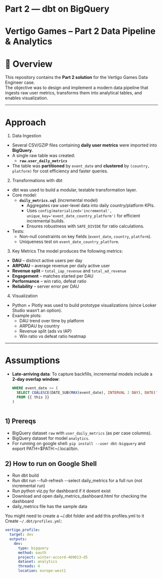 # Part 2 — dbt on BigQuery

# Vertigo Games – Part 2 Data Pipeline & Analytics

# 📌 Overview
This repository contains the **Part 2 solution** for the Vertigo Games Data Engineer case.  
The objective was to design and implement a modern data pipeline that ingests raw user metrics, transforms them into analytical tables, and enables visualization.

---

# Approach

1. Data Ingestion
- Several CSV/GZIP files containing **daily user metrics** were imported into **BigQuery**.
- A single raw table was created:
  - **`raw.user_daily_metrics`**
- The table was **partitioned** by `event_date` and **clustered** by `(country, platform)` for cost efficiency and faster queries.

2. Transformations with dbt
- dbt was used to build a modular, testable transformation layer.
- Core model:
  - **`daily_metrics.sql`** (incremental model)
    - Aggregates raw user-level data into daily country/platform KPIs.
    - Uses `config(materialized='incremental', unique_key='event_date_country_platform')` for efficient incremental builds.
    - Ensures robustness with `SAFE_DIVIDE` for ratio calculations.
- Tests:
  - Non-null constraints on key fields (`event_date`, `country`, `platform`).
  - Uniqueness test on `event_date_country_platform`.

3. Key Metrics
The model produces the following metrics:
- **DAU** – distinct active users per day
- **ARPDAU** – average revenue per daily active user
- **Revenue split** – `total_iap_revenue` and `total_ad_revenue`
- **Engagement** – matches started per DAU
- **Performance** – win ratio, defeat ratio
- **Reliability** – server error per DAU

4. Visualization
- Python + Plotly was used to build prototype visualizations (since Looker Studio wasn’t an option).
- Example plots:
  - DAU trend over time by platform
  - ARPDAU by country
  - Revenue split (ads vs IAP)
  - Win ratio vs defeat ratio heatmap

---

# Assumptions
- **Late-arriving data**: To capture backfills, incremental models include a **2-day overlap window**:
  ```sql
  WHERE event_date >= (
    SELECT COALESCE(DATE_SUB(MAX(event_date), INTERVAL 2 DAY), DATE('1970-01-01'))
    FROM {{ this }}
  )



## 1) Prereqs
- BigQuery dataset `raw` with `user_daily_metrics` (as per case columns).
- BigQuery dataset for model `analytics`.
- For running on google shell: `pip install --user dbt-bigquery` and export PATH=$PATH:~/.local/bin.

## 2) How to run on Google Shell
- Run dbt build 
- Run dbt run --full-refresh --select daily_metrics for a full run (not incremental run) 
- Run python viz.py for dashboard if it doesnt exist
- Download and open daily_metrics_dashboard.html for checking the dashboard
- daily_metrics file has the sample data 

You might need to create a ~/.dbt folder and add this profiles.yml to it
Create `~/.dbt/profiles.yml`:
```yaml
vertigo_profile:
  target: dev
  outputs:
    dev:
      type: bigquery
      method: oauth
      project: winter-accord-469013-d5
      dataset: analytics
      threads: 4
      location: europe-west1 


